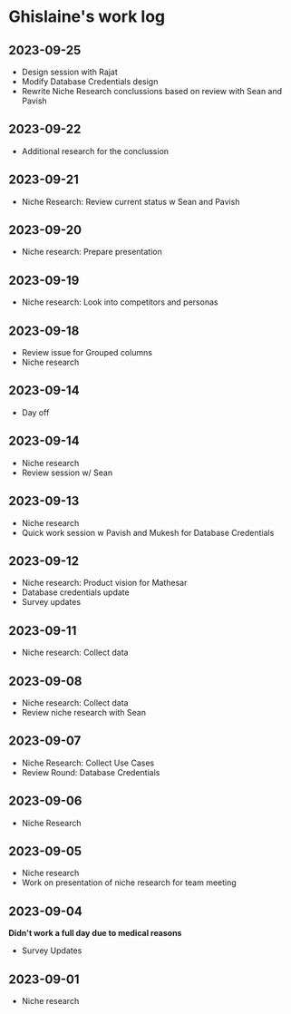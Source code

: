 # Ghislaine's work log

## 2023-09-25
- Design session with Rajat
- Modify Database Credentials design
- Rewrite Niche Research conclussions based on review with Sean and Pavish

## 2023-09-22
- Additional research for the conclussion

## 2023-09-21
- Niche Research: Review current status w Sean and Pavish

## 2023-09-20
- Niche research: Prepare presentation

## 2023-09-19
- Niche research: Look into competitors and personas

## 2023-09-18
- Review issue for Grouped columns
- Niche research

## 2023-09-14
- Day off

## 2023-09-14
- Niche research
- Review session w/ Sean

## 2023-09-13
- Niche research
- Quick work session w Pavish and Mukesh for Database Credentials

## 2023-09-12
- Niche research: Product vision for Mathesar
- Database credentials update
- Survey updates

## 2023-09-11
- Niche research: Collect data

## 2023-09-08
- Niche research: Collect data
- Review niche research with Sean

## 2023-09-07
- Niche Research: Collect Use Cases
- Review Round: Database Credentials

## 2023-09-06
- Niche Research

## 2023-09-05
- Niche research
- Work on presentation of niche research for team meeting

## 2023-09-04

**Didn't work a full day due to medical reasons**
- Survey Updates

## 2023-09-01
- Niche research
